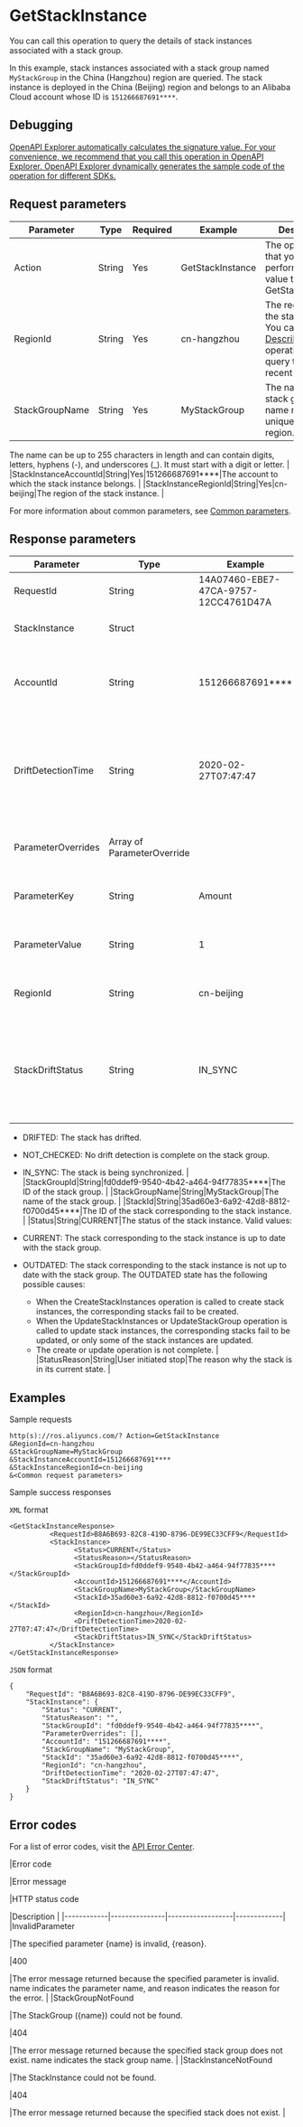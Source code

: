 # GetStackInstance

You can call this operation to query the details of stack instances associated with a stack group.

In this example, stack instances associated with a stack group named `MyStackGroup` in the China \(Hangzhou\) region are queried. The stack instance is deployed in the China \(Beijing\) region and belongs to an Alibaba Cloud account whose ID is `151266687691****`.

## Debugging

[OpenAPI Explorer automatically calculates the signature value. For your convenience, we recommend that you call this operation in OpenAPI Explorer. OpenAPI Explorer dynamically generates the sample code of the operation for different SDKs.](https://api.aliyun.com/#product=ROS&api=GetStackInstance&type=RPC&version=2019-09-10)

## Request parameters

|Parameter|Type|Required|Example|Description|
|---------|----|--------|-------|-----------|
|Action|String|Yes|GetStackInstance|The operation that you want to perform. Set the value to GetStackInstance. |
|RegionId|String|Yes|cn-hangzhou|The region ID of the stack group. You can call the [DescribeRegions](~~131035~~) operation to query the most recent region list. |
|StackGroupName|String|Yes|MyStackGroup|The name of the stack group. The name must be unique within a region.

The name can be up to 255 characters in length and can contain digits, letters, hyphens \(-\), and underscores \(\_\). It must start with a digit or letter. |
|StackInstanceAccountId|String|Yes|151266687691\*\*\*\*|The account to which the stack instance belongs. |
|StackInstanceRegionId|String|Yes|cn-beijing|The region of the stack instance. |

For more information about common parameters, see [Common parameters](~~131957~~).

## Response parameters

|Parameter|Type|Example|Description|
|---------|----|-------|-----------|
|RequestId|String|14A07460-EBE7-47CA-9757-12CC4761D47A|The ID of the request. |
|StackInstance|Struct| |The details of the stack instance. |
|AccountId|String|151266687691\*\*\*\*|The account to which the stack instance belongs. |
|DriftDetectionTime|String|2020-02-27T07:47:47|The time when the latest successful drift detection operation was initiated. |
|ParameterOverrides|Array of ParameterOverride| |The list of the override parameters. |
|ParameterKey|String|Amount|The key of the override parameter. |
|ParameterValue|String|1|The value of the override parameter. |
|RegionId|String|cn-beijing|The region ID of the stack instance. |
|StackDriftStatus|String|IN\_SYNC|The drift status of the stack in the latest successful drift detection. Valid values:

-   DRIFTED: The stack has drifted.
-   NOT\_CHECKED: No drift detection is complete on the stack group.
-   IN\_SYNC: The stack is being synchronized. |
|StackGroupId|String|fd0ddef9-9540-4b42-a464-94f77835\*\*\*\*|The ID of the stack group. |
|StackGroupName|String|MyStackGroup|The name of the stack group. |
|StackId|String|35ad60e3-6a92-42d8-8812-f0700d45\*\*\*\*|The ID of the stack corresponding to the stack instance. |
|Status|String|CURRENT|The status of the stack instance. Valid values:

-   CURRENT: The stack corresponding to the stack instance is up to date with the stack group.
-   OUTDATED: The stack corresponding to the stack instance is not up to date with the stack group. The OUTDATED state has the following possible causes:
    -   When the CreateStackInstances operation is called to create stack instances, the corresponding stacks fail to be created.
    -   When the UpdateStackInstances or UpdateStackGroup operation is called to update stack instances, the corresponding stacks fail to be updated, or only some of the stack instances are updated.
    -   The create or update operation is not complete. |
|StatusReason|String|User initiated stop|The reason why the stack is in its current state. |

## Examples

Sample requests

```
http(s)://ros.aliyuncs.com/? Action=GetStackInstance
&RegionId=cn-hangzhou
&StackGroupName=MyStackGroup
&StackInstanceAccountId=151266687691****
&StackInstanceRegionId=cn-beijing
&<Common request parameters>
```

Sample success responses

`XML` format

```
<GetStackInstanceResponse>
          <RequestId>B8A6B693-82C8-419D-8796-DE99EC33CFF9</RequestId>
          <StackInstance>
                <Status>CURRENT</Status>
                <StatusReason></StatusReason>
                <StackGroupId>fd0ddef9-9540-4b42-a464-94f77835****</StackGroupId>
                <AccountId>151266687691****</AccountId>
                <StackGroupName>MyStackGroup</StackGroupName>
                <StackId>35ad60e3-6a92-42d8-8812-f0700d45****</StackId>
                <RegionId>cn-hangzhou</RegionId>
                <DriftDetectionTime>2020-02-27T07:47:47</DriftDetectionTime>
                <StackDriftStatus>IN_SYNC</StackDriftStatus>
          </StackInstance>
</GetStackInstanceResponse>
```

`JSON` format

```
{
    "RequestId": "B8A6B693-82C8-419D-8796-DE99EC33CFF9",
    "StackInstance": {
        "Status": "CURRENT",
        "StatusReason": "",
        "StackGroupId": "fd0ddef9-9540-4b42-a464-94f77835****",
        "ParameterOverrides": [],
        "AccountId": "151266687691****",
        "StackGroupName": "MyStackGroup",
        "StackId": "35ad60e3-6a92-42d8-8812-f0700d45****",
        "RegionId": "cn-hangzhou",
        "DriftDetectionTime": "2020-02-27T07:47:47",
        "StackDriftStatus": "IN_SYNC"
    }
}
```

## Error codes

For a list of error codes, visit the [API Error Center](https://error-center.alibabacloud.com/status/product/ROS).

|Error code

|Error message

|HTTP status code

|Description |
|------------|---------------|------------------|-------------|
|InvalidParameter

|The specified parameter \{name\} is invalid, \{reason\}.

|400

|The error message returned because the specified parameter is invalid. name indicates the parameter name, and reason indicates the reason for the error. |
|StackGroupNotFound

|The StackGroup \(\{name\}\) could not be found.

|404

|The error message returned because the specified stack group does not exist. name indicates the stack group name. |
|StackInstanceNotFound

|The StackInstance could not be found.

|404

|The error message returned because the specified stack does not exist. |


